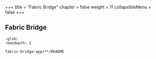 +++
title = "Fabric Bridge"
chapter = false
weight = 11
collapsibleMenu = false
+++

## Fabric Bridge

```{toctree}
:glob:
:maxdepth: 1

fabric-bridge-app/**/README
```
